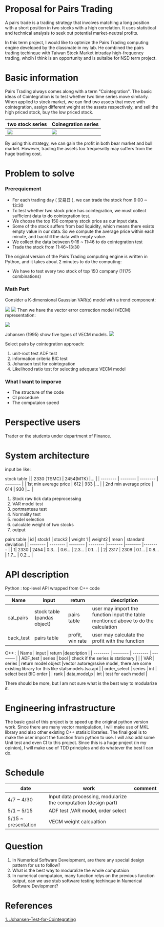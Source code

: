 Proposal for Pairs Trading 
===========================

A pairs trade is a trading strategy that involves matching a long position with a short position in two stocks with a high correlation. It uses statistical and technical analysis to seek out potential market-neutral profits.

In this term project, I would like to optmize the Pairs Trading computing engine developed by the classmate in my lab. He combined the pairs trading techinque with Taiwan Stock Market intraday high-frequency trading, whcih I think is an opportunity and is suitalbe for NSD term project.

Basic information
=================

Pairs Trading always comes along with a term "Cointegration". The basic ideas of Cointegration is to test whether two time series move similarly. When applied to stock market, we can find two assets that move with cointegration, assign different weight at the assets respectively, and sell the high priced stock, buy the low priced stock. 

| two stock series | Coinegration series |
| -------- | -------- |
| ![](https://i.imgur.com/ajKsdUc.png)     | ![](https://i.imgur.com/2cPbJ7F.png)    |


By using this strategy, we can gain the profit in both bear market and bull market. However, trading the assets too frequesntly may suffers from the huge trading cost.  








Problem to solve
================

### Prerequiement

* For each trading day ( 交易日 ), we can trade the stock from 9:00 ~ 13:30
* To test whether two stock price has cointegration, we must collect sufficient data to do cointegration test.
* We choose the top 150 company stock price as our input data.
* Some of the stock suffers from bad liquidity, which means there exists empty value in our data. So we compute the average price within each minute, and backfill the data with empty value.
* We collect the data between 9:16 ~ 11:46 to do cointegration test
* Trade the stock from 11:46~13:30

The original version of the Pairs Trading computing engine is written in Python, and it takes about 2 minutes to do the computing:
* We have to test every two stock of top 150 company (11175 combinations)

### Math Part
Consider a K-dimensional  Gaussian VAR(p) model with a trend component:

![](https://i.imgur.com/gfkwosJ.png)
![](https://i.imgur.com/r9i2H42.png)
Then we have the vector error correction model (VECM) representation:

![](https://i.imgur.com/jHDZEFU.png)


Johansen (1995) show five types of VECM models. 
![](https://i.imgur.com/q0DDp8O.png)


Select pairs by cointegration approach:
1. unit-root test
    ADF test
2. information criteria 
    BIC test
5. Johansen test for cointegration
6. Likelihood ratio test for selecting adequate VECM model





### What I want to imporve

* The structure of the code
* CI procedure
* The computaion speed



Perspective users
=================

Trader or the students under department of Finance.

System architecture
===================

input be like:

stock table
| | 2330 (TSMC) | 2454(MTK) |... |
| -------- | -------- | -------- | -------- |
| 1st min average price     | 612     | 933     |...     |
| 2nd min average price     | 614     | 930     |...     |

1. Stock raw tick data preprocessing
2. VAR model test
3. portmanteau test
4. Normality test
5. model selection
6. calculate weight of two stocks
7. output

pairs table
| id | stock1 | stock2 | weight 1 | weight2 | mean | standard deviation |
| -------- | -------- | -------- | -------- |-------- |-------- |-------- |
| 1| 2330     | 2454     | 0.3...    | 0.6... | 2.3... |  0.1... |
|  2| 2317     | 2308     | 0.1...     | 0.8... |  1.7... | 0.2... |


API description
===============

Python : top-level API wrapped from C++ code


| Name | input | return |description |
| -------- | -------- | -------- |  -------- |
| cal_pairs     |  stock table (pandas object)  | pairs table  |  user may import the function input the table mentioned above to do the calculation  |   |
| back_test | pairs table| profit, win rate  | user may calculate the profit with the function  | 


C++ : 
| Name | input | return |description |
| -------- | -------- | -------- |  -------- |
| ADF_test     |  series  | bool  |  check if the series is stationary  |   |
| VAR | series  | return model object |vector autoregrssive model, there are some existing library for this like statsmodels.tsa.api |
| order_select | series  |  int  | select best BIC order  |
| rank | data,model,p | int | test for each model |

There should be more, but I am not sure what is the best way to modularize it.


Engineering infrastructure
==========================
The basic goal of this project is to speed up the original python version work.
Since there are many vector manipulation, I will make use of MKL library and also other existing C++ statisic libraries. The final goal is to make the user import the function from python to use. I will also add some Unit test and even CI to this project. Since this is a huge project (in my opinion), I will make use of TDD principles and do whatever the best I can do.

Schedule
========



| date | work | comment |
| -------- | -------- | -------- |
| 4/7 ~ 4/30   | Input data processing, modularize the computation (design part)    |
| 5/1 ~ 5/15 | ADF test ,VAR model, order select |
| 5/15 ~ presentation| VECM weight calcualtion | 



Question
===
1. In Numerical Software Development, are there any special design pattern for us to follow?
2. What is the best way to moduralize the whole computaion
3. In numerical computaion, many function relys on the previous function output, can we use stub software testing techinque in Numerical Software Devlopment?

References
==========
[1. Johansen-Test-for-Cointegrating](https://www.quantstart.com/articles/Johansen-Test-for-Cointegrating-Time-Series-Analysis-in-R//)